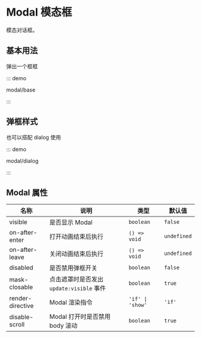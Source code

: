 # Modal 模态框

模态对话框。

## 基本用法

弹出一个框框

::: demo

modal/base

:::

## 弹框样式

也可以搭配 dialog 使用

::: demo

modal/dialog

:::

## Modal 属性

| 名称             | 说明                                     | 类型            | 默认值      |
| ---------------- | ---------------------------------------- | --------------- | ----------- |
| visible          | 是否显示 Modal                           | `boolean`       | `false`     |
| on-after-enter   | 打开动画结束后执行                       | `() => void`    | `undefined` |
| on-after-leave   | 关闭动画结束后执行                       | `() => void`    | `undefined` |
| disabled         | 是否禁用弹框开关                         | `boolean`       | `false`     |
| mask-closable    | 点击遮罩时是否发出 `update:visible` 事件 | `boolean`       | `true`      |
| render-directive | Modal 渲染指令                           | `'if' \| 'show'` | `'if'`      |
| disable-scroll   | Modal 打开时是否禁用 body 滚动           | `boolean`       | `true`      |



<script setup lang="ts">
import ModalBase from '../examples/modal/base.vue'
import ModalDialog from '../examples/modal/dialog.vue'
</script>